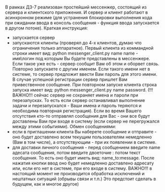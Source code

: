 В рамках ДЗ-7 реализован простейший мессенжер, состоящий из сервера и клиентского
приложения. И сервер и клиент работают в асинхронном режиме (для устранения блокировки выполнения кода при ожидании ввода в консоль сообщения - функция ввода запускается в другом потоке).
Краткая инструкция:

- запускается сервер
- запускаются клиенты (проверял до 4-х клиентов, думаю что ограничения только аппаратное).
  Первый клиента из коммандной строки имеет вид: python messenger_client.py name
  name - имя\логин под которым Вы будете представлены в мессенжере. Если такое уже есть - сервер
  сообщит Вам об этом и оборвет связь. Повторно запускаете с другим именем. Eсли такого имени
  нет в системе, то сервер предложит ввести Вам пароль для этого имени. В случае успешной
  регистрации сервер пришлет Вам привественное сообщение.
  При повторном запуске клиента строка запуска имеет вид: python messenger_client.py
  name password. (!!! ВАЖНО!!! сейчас сервер не сохраняет имена и пароли при перезапусках. То
  есть если сервер останавливал выполнение задачи и перезапускался - Ваши имена и пароль теряются и необходима
  повторная регистрация).
  Если во время Вашего отсутствия кто-то отправлял сообщения для Вас - они все будут доставлены
  Вам при входе в систему (если сервер не перегружался между этими событиями).
  Обмен сообщениями:
- если в приглашении клиента Вы наберете сообщение и отправите - оно будет доставлено всем
  текущим пользователям немедленно (Вам в том числе), а отсутствующим - при их появлении в
  системе.
- для доставки личного сообщения - перед сообщением введите name адесата сообщения, потом
  введите двоеточие : потом текст сообщения. То есть оно будет иметь вид: name_to:message. После
  нажатия кнопки ввод оно будет немедленно доставлено адресату или, если его нет в системе, при
  его входе в систему.
  ВАЖНО!!! в настоящий момент не производится обработка исключений и нештатных ситуаций
  (обрывы связи и т.п.) Это предстоит сделать в будущем, как и многое другое)
